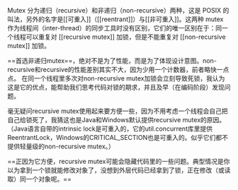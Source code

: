 



Mutex 分为递归（recursive）和非递归（non-recursive）两种，这是 POSIX 的叫法，另外的名字是[[可重入]]（[[reentrant]]）与[[非可重入]]。这两种 mutex 作为线程间（inter-thread）的同步工具时没有区别，它们的唯一区别在于：同一个线程可以重复对 [[recursive mutex]] 加锁，但是不能重复对 [[non-recursive mutex]] 加锁。


==首选非递归mutex==，绝对不是为了性能，而是为了体现设计意图。non-recursive和recursive的性能差别其实不大，因为少用一个计数器，前者略快一点点。
在同一个线程里多次对non-recursive mutex加锁会立刻导致死锁，我认为这是它的优点，能帮助我们思考代码对锁的期求，并且及早（在编码阶段）发现问题。


毫无疑问recursive mutex使用起来要方便一些，因为不用考虑一个线程会自己把自己给锁死了，我猜这也是Java和Windows默认提供recursive mutex的原因。（Java语言自带的intrinsic lock是可重入的，它的util.concurrent库里提供ReentrantLock，Windows的CRITICAL_SECTION也是可重入的。似乎它们都不提供轻量级的non-recursive mutex。）

==正因为它方便，recursive mutex可能会隐藏代码里的一些问题。典型情况是你以为拿到一个锁就能修改对象了，没想到外层代码已经拿到了锁，正在修改（或读取）同一个对象呢。==